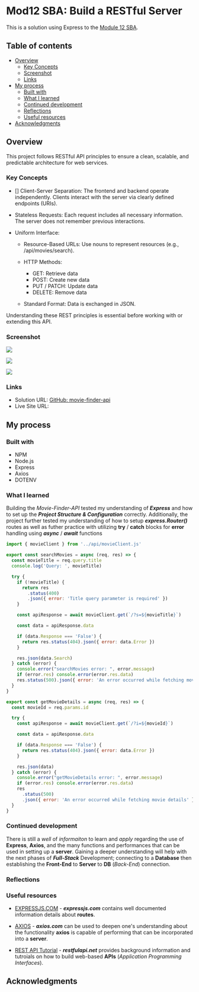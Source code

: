 # Mod12 SBA: Build a RESTful Server

This is a solution using Express to the [Module 12 SBA](https://ps-lms.vercel.app/curriculum/se/318/sba).  

## Table of contents

- [Overview](#overview)
  - [Key Concepts](#key-concepts)
  - [Screenshot](#screenshot)
  - [Links](#links)
- [My process](#my-process)
  - [Built with](#built-with)
  - [What I learned](#what-i-learned)
  - [Continued development](#continued-development)
  - [Reflections](#reflections)
  - [Useful resources](#useful-resources)
- [Acknowledgments](#acknowledgments)

## Overview

This project follows RESTful API principles to ensure a clean, scalable, and predictable architecture for web services.

### Key Concepts
- [] Client-Server Separation: The frontend and backend operate independently. Clients interact with the server via clearly defined endpoints (URIs).

- Stateless Requests: Each request includes all necessary information. The server does not remember previous interactions.

- Uniform Interface:
    - Resource-Based URLs: Use nouns to represent resources (e.g., /api/movies/search).

    - HTTP Methods:
        - GET: Retrieve data
        - POST: Create new data
        - PUT / PATCH: Update data
        - DELETE: Remove data

    - Standard Format: Data is exchanged in JSON.

Understanding these REST principles is essential before working with or extending this API.

### Screenshot

![](./assets/images/Solution_1.jpg)

![](./assets/images/Solution_2.jpg)

![](./assets/images/Solution_3.jpg)

### Links

- Solution URL: [GitHub: movie-finder-api](https://github.com/DblRH600/movie-finder-api/tree/main)
- Live Site URL: []()

## My process

### Built with

- NPM
- Node.js
- Express
- Axios
- DOTENV

### What I learned

Building the *Movie-Finder-API* tested my understanding of ***Express*** and how to set up the ***Project Structure & Configuration*** correctly. Additionally, the project further tested my understanding of how to setup ***express.Router()*** routes as well as futher practice with utilizing **try** / **catch** blocks for **error** handling using ***async*** / ***await*** functions  


```js movieController
import { movieClient } from '../api/movieClient.js'

export const searchMovies = async (req, res) => {
  const movieTitle = req.query.title
  console.log('Query: ', movieTitle)

  try {
    if (!movieTitle) {
      return res
        .status(400)
        .json({ error: 'Title query parameter is required' })
    }

    const apiResponse = await movieClient.get(`/?s=${movieTitle}`)

    const data = apiResponse.data

    if (data.Response === 'False') {
      return res.status(404).json({ error: data.Error })
    }

    res.json(data.Search)
  } catch (error) {
    console.error("searchMovies error: ", error.message)
    if (error.res) console.error(error.res.data)
    res.status(500).json({ error: 'An error occurred while fetching movies' })
  }
}

export const getMovieDetails = async (req, res) => {
  const movieId = req.params.id

  try {
    const apiResponse = await movieClient.get(`/?i=${movieId}`)

    const data = apiResponse.data

    if (data.Response === 'False') {
      return res.status(404).json({ error: data.Error })
    }

    res.json(data)
  } catch (error) {
    console.error("getMovieDetails error: ", error.message)
    if (error.res) console.error(error.res.data)
    res
      .status(500)
      .json({ error: 'An error occurred while fetching movie details' })
  }
}
```

### Continued development

There is still a *well* of *informaiton* to learn and *apply* regarding the use of **Express**, **Axios**, and the many functions and performances that can be used in setting up a **server**. Gaining a deeper understanding will help with the next phases of ***Full-Stack*** Development; connecting to a **Database** then establishing the **Front-End** to **Server** to **DB** (*Back-End*) connection.

### Reflections

### Useful resources

- [EXPRESSJS.COM](https://expressjs.com/en/5x/api.html#res.sendFile) - ***expressjs.com*** contains well documented information details about **routes**.

- [AXIOS](https://axios-http.com/docs/intro) - ***axios.com*** can be used to deepen one's understanding about the functionality **axios** is capable of performing that can be incorporated into a **server**.

- [REST API Tutorial](https://restfulapi.net/) - ***restfulapi.net*** provides background information and tutroials on how to build web-based **APIs** (*Application Programming Interfaces*).

## Acknowledgments
